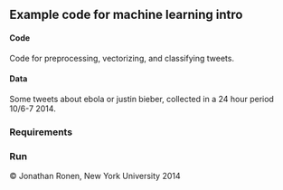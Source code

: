 ## Example code for machine learning intro
#### Code
Code for preprocessing, vectorizing, and classifying tweets.

#### Data
Some tweets about ebola or justin bieber, collected in a 24 hour period 10/6-7 2014.

### Requirements

### Run

&copy; Jonathan Ronen, New York University 2014